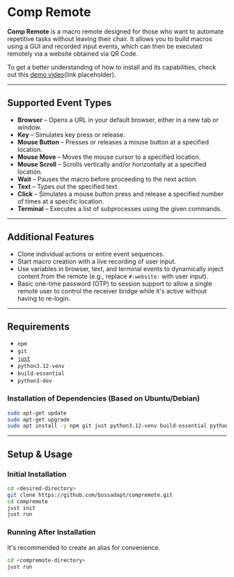 # Comp Remote

**Comp Remote** is a macro remote designed for those who want to automate repetitive tasks without leaving their chair. It allows you to build macros using a GUI and recorded input events, which can then be executed remotely via a website obtained via QR Code.

To get a better understanding of how to install and its capabilities, check out this [demo video](#)(link placeholder).

---

## Supported Event Types

* **Browser** – Opens a URL in your default browser, either in a new tab or window.
* **Key** – Simulates key press or release.
* **Mouse Button** – Presses or releases a mouse button at a specified location.
* **Mouse Move** – Moves the mouse cursor to a specified location.
* **Mouse Scroll** – Scrolls vertically and/or horizontally at a specified location.
* **Wait** – Pauses the macro before proceeding to the next action.
* **Text** – Types out the specified text.
* **Click** – Simulates a mouse button press and release a specified number of times at a specific location.
* **Terminal** – Executes a list of subprocesses using the given commands.

---

## Additional Features

* Clone individual actions or entire event sequences.
* Start macro creation with a live recording of user input.
* Use variables in browser, text, and terminal events to dynamically inject content from the remote (e.g., replace `#:website:` with user input).
* Basic one-time password (OTP) to session support to allow a single remote user to control the receiver bridge while it's active without having to re-login.

---

## Requirements

* `npm`
* `git`
* [`just`](https://github.com/casey/just)
* `python3.12-venv`
* `build-essential`
* `python3-dev`

### Installation of Dependencies (Based on Ubuntu/Debian)

```bash
sudo apt-get update
sudo apt-get upgrade
sudo apt install -y npm git just python3.12-venv build-essential python3-dev
```

---

## Setup & Usage

### Initial Installation

```bash
cd <desired-directory>
git clone https://github.com/bossadapt/compremote.git
cd compremote
just init
just run
```

### Running After Installation

It's recommended to create an alias for convenience.

```bash
cd <compremote-directory>
just run
```

